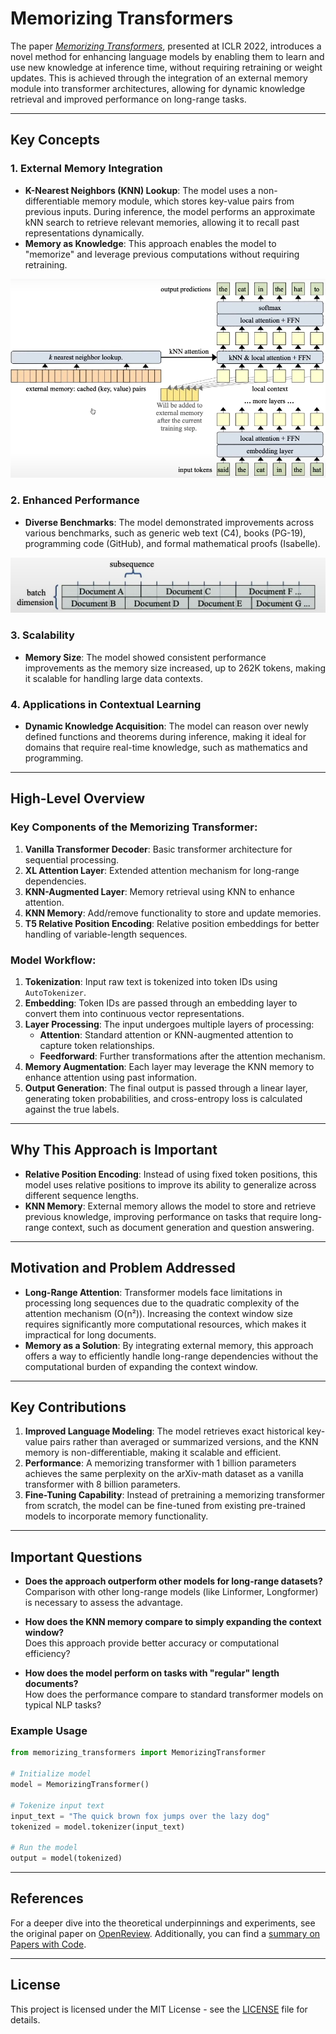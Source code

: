 # Memorizing Transformers

The paper *[Memorizing Transformers](https://openreview.net/forum?id=TrjbxzRcnf-)*, presented at ICLR 2022, introduces a novel method for enhancing language models by enabling them to learn and use new knowledge at inference time, without requiring retraining or weight updates. This is achieved through the integration of an external memory module into transformer architectures, allowing for dynamic knowledge retrieval and improved performance on long-range tasks.

---

## Key Concepts

### 1. **External Memory Integration**
- **K-Nearest Neighbors (KNN) Lookup**: The model uses a non-differentiable memory module, which stores key-value pairs from previous inputs. During inference, the model performs an approximate kNN search to retrieve relevant memories, allowing it to recall past representations dynamically.
- **Memory as Knowledge**: This approach enables the model to "memorize" and leverage previous computations without requiring retraining.

![Extending transformers with memory](Images/image.png)

### 2. **Enhanced Performance**
- **Diverse Benchmarks**: The model demonstrated improvements across various benchmarks, such as generic web text (C4), books (PG-19), programming code (GitHub), and formal mathematical proofs (Isabelle).
  
![Data pipeline](Images/image-1.png)

### 3. **Scalability**
- **Memory Size**: The model showed consistent performance improvements as the memory size increased, up to 262K tokens, making it scalable for handling large data contexts.

### 4. **Applications in Contextual Learning**
- **Dynamic Knowledge Acquisition**: The model can reason over newly defined functions and theorems during inference, making it ideal for domains that require real-time knowledge, such as mathematics and programming.

---

## High-Level Overview

### Key Components of the Memorizing Transformer:
1. **Vanilla Transformer Decoder**: Basic transformer architecture for sequential processing.
2. **XL Attention Layer**: Extended attention mechanism for long-range dependencies.
3. **KNN-Augmented Layer**: Memory retrieval using KNN to enhance attention.
4. **KNN Memory**: Add/remove functionality to store and update memories.
5. **T5 Relative Position Encoding**: Relative position embeddings for better handling of variable-length sequences.

### Model Workflow:
1. **Tokenization**: Input raw text is tokenized into token IDs using `AutoTokenizer`.
2. **Embedding**: Token IDs are passed through an embedding layer to convert them into continuous vector representations.
3. **Layer Processing**: The input undergoes multiple layers of processing:
   - **Attention**: Standard attention or KNN-augmented attention to capture token relationships.
   - **Feedforward**: Further transformations after the attention mechanism.
4. **Memory Augmentation**: Each layer may leverage the KNN memory to enhance attention using past information.
5. **Output Generation**: The final output is passed through a linear layer, generating token probabilities, and cross-entropy loss is calculated against the true labels.

---

## Why This Approach is Important

- **Relative Position Encoding**: Instead of using fixed token positions, this model uses relative positions to improve its ability to generalize across different sequence lengths.
- **KNN Memory**: External memory allows the model to store and retrieve previous knowledge, improving performance on tasks that require long-range context, such as document generation and question answering.

---

## Motivation and Problem Addressed

- **Long-Range Attention**: Transformer models face limitations in processing long sequences due to the quadratic complexity of the attention mechanism (O(n²)). Increasing the context window size requires significantly more computational resources, which makes it impractical for long documents.
- **Memory as a Solution**: By integrating external memory, this approach offers a way to efficiently handle long-range dependencies without the computational burden of expanding the context window.

---

## Key Contributions

1. **Improved Language Modeling**: The model retrieves exact historical key-value pairs rather than averaged or summarized versions, and the KNN memory is non-differentiable, making it scalable and efficient.
2. **Performance**: A memorizing transformer with 1 billion parameters achieves the same perplexity on the arXiv-math dataset as a vanilla transformer with 8 billion parameters.
3. **Fine-Tuning Capability**: Instead of pretraining a memorizing transformer from scratch, the model can be fine-tuned from existing pre-trained models to incorporate memory functionality.

---

## Important Questions

- **Does the approach outperform other models for long-range datasets?**  
  Comparison with other long-range models (like Linformer, Longformer) is necessary to assess the advantage.
  
- **How does the KNN memory compare to simply expanding the context window?**  
  Does this approach provide better accuracy or computational efficiency?

- **How does the model perform on tasks with "regular" length documents?**  
  How does the performance compare to standard transformer models on typical NLP tasks?

### Example Usage

```python
from memorizing_transformers import MemorizingTransformer

# Initialize model
model = MemorizingTransformer()

# Tokenize input text
input_text = "The quick brown fox jumps over the lazy dog"
tokenized = model.tokenizer(input_text)

# Run the model
output = model(tokenized)
```

---

## References

For a deeper dive into the theoretical underpinnings and experiments, see the original paper on [OpenReview](https://openreview.net/forum?id=TrjbxzRcnf-). Additionally, you can find a [summary on Papers with Code](https://paperswithcode.com/paper/memorizing-transformers).

---

## License

This project is licensed under the MIT License - see the [LICENSE](LICENSE) file for details.
